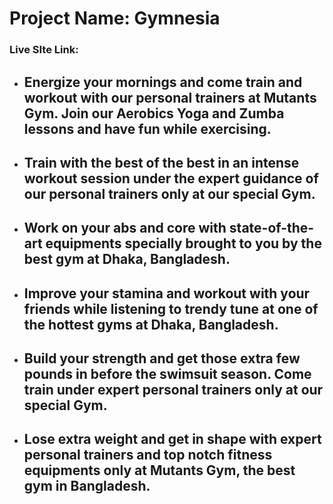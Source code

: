 # Project Name: Gymnesia

### Live SIte Link: 

- ## Energize your mornings and come train and workout with our personal trainers at Mutants Gym. Join our Aerobics Yoga and Zumba lessons and have fun while exercising.

- ## Train with the best of the best in an intense workout session under the expert guidance of our personal trainers only at our special Gym.

- ## Work on your abs and core with state-of-the-art equipments specially brought to you by the best gym at Dhaka, Bangladesh.

- ## Improve your stamina and workout with your friends while listening to trendy tune at one of the hottest gyms at Dhaka, Bangladesh.

- ## Build your strength and get those extra few pounds in before the swimsuit season. Come train under expert personal trainers only at our special Gym.

- ## Lose extra weight and get in shape with expert personal trainers and top notch fitness equipments only at Mutants Gym, the best gym in Bangladesh.
